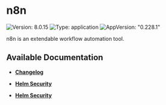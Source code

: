 # n8n

![Version: 8.0.15](https://img.shields.io/badge/Version-8.0.15-informational?style=flat-square) ![Type: application](https://img.shields.io/badge/Type-application-informational?style=flat-square) ![AppVersion: "0.228.1"](https://img.shields.io/badge/AppVersion-"0.228.1"-informational?style=flat-square)

n8n is an extendable workflow automation tool.

## Available Documentation

- [**Changelog**](CHANGELOG)

- [**Helm Security**](container-security)

- [**Helm Security**](helm-security)

